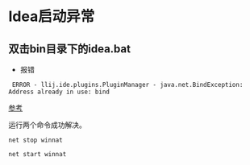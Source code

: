 # Idea启动异常

## 双击bin目录下的idea.bat

* 报错
```
 ERROR - llij.ide.plugins.PluginManager - java.net.BindException: Address already in use: bind
```

[参考](https://youtrack.jetbrains.com/issue/IDEA-238995?_ga=2.104461126.793169770.1653832196-580605303.1650608936&_gl=1*eky96f*_ga*NTgwNjA1MzAzLjE2NTA2MDg5MzY.*_ga_9J976DJZ68*MTY1MzgzMjE5Ni4zLjAuMTY1MzgzMjE5Ni4w)

运行两个命令成功解决。

```
net stop winnat

net start winnat
```



